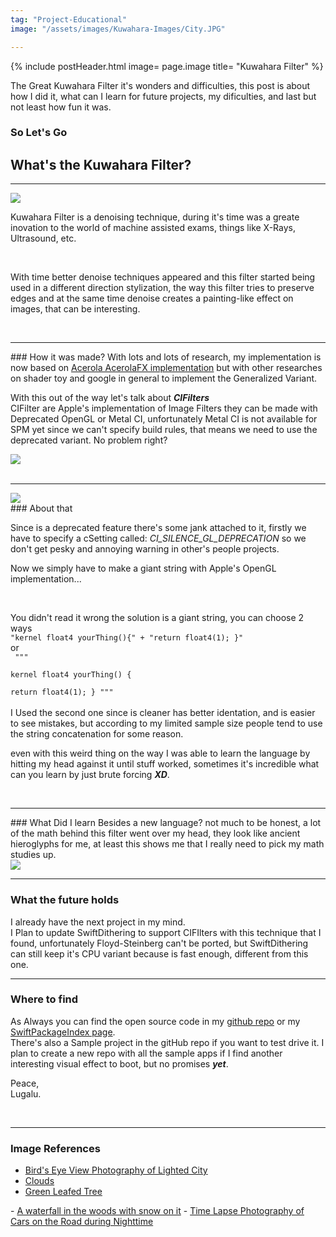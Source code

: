 ```yaml
---
tag: "Project-Educational"
image: "/assets/images/Kuwahara-Images/City.JPG"

---
```


{% include postHeader.html image= page.image title= "Kuwahara Filter" %}

The Great Kuwahara Filter it's wonders and difficulties, this post is about how I did it, what can I learn for future projects, my dificulties, and last but not least how fun it was.

### So Let's Go

<h2 class= "orange-font-color"> What's the Kuwahara Filter? </h2>

___

<div class="row px-5">
<img src= "/assets/images/Kuwahara-Images/Clouds.JPG" class= "img-fluid rounded-4 col-md-2">

<div class="col-md  fs-5" markdown=1>

Kuwahara Filter is a denoising technique, during it's time was a greate inovation to the world of machine assisted exams, things like X-Rays, Ultrasound, etc.

<br>

With time better denoise techniques appeared and this filter started being used in a different direction stylization, the way this filter tries to preserve edges and at the same time denoise creates a painting-like effect on images, that can be interesting.

</div>

</div>

<br>

___

<div class="row px-5">
<div class="col-md fs-5" markdown=1>
### How it was made?
With lots and lots of research, my implementation is now based on <a href="https://github.com/GarrettGunnell/AcerolaFX/blob/main/Shaders/AcerolaFX_KuwaharaFilter.fx" class="orange-font-color" target="blank">Acerola AcerolaFX implementation</a> but with other researches on shader toy and google in general to implement the Generalized Variant.

<br>

With this out of the way let's talk about ***CIFilters***  
CIFilter are Apple's implementation of Image Filters they can be made with Deprecated OpenGL or Metal CI, unfortunately Metal CI is not available for SPM yet since we can't specify build rules, that means we need to use the deprecated variant. No problem right?
</div>

<img src= "/assets/images/Kuwahara-Images/Forest.JPG" class= "img-fluid rounded-4 ">

</div>

<br>

___

<div class="row px-5">
<img src= "/assets/images/Kuwahara-Images/Trees.JPG" class= "rounded-4 col-md-3">

<div class="col-md  fs-5" markdown=1>
### About that


Since is a deprecated feature there's some jank attached to it, firstly we have to specify a cSetting called: *CI_SILENCE_GL_DEPRECATION* so we don't get pesky and annoying warning in other's people projects.
<br>

Now we simply have to make a giant string with Apple's OpenGL implementation...

<br>

You didn't read it wrong the solution is a giant string, you can choose 2 ways  
		`"kernel float4 yourThing(){" + "return float4(1); }"`  
or <code style="display:block; white-space:pre-wrap">
"""  
 kernel float4 yourThing() {  
   return float4(1);
 }
"""
</code>  
I Used the second one since is cleaner has better identation, and is easier to see mistakes, but according to my limited sample size people tend to use the string concatenation for some reason.  

even with this weird thing on the way I was able to learn the language by hitting my head against it until stuff worked, sometimes it's incredible what can you learn by just brute forcing ***XD***.

</div>

</div>

<br>

___

<div class="row px-5">
<div class="col-md fs-5" markdown=1>
### What Did I learn  
Besides a new language? not much to be honest, a lot of the math behind this filter went over my head, they look like ancient hieroglyphs for me, at least this shows me that I really need to pick my math studies up.

</div>

<img src= "/assets/images/Kuwahara-Images/LightRay.JPG" class= "rounded-4 col-md-3">

</div>

___

<div class="row px-5">
<div class="col-md fs-5" markdown=1>

### What the future holds


I already have the next project in my mind.   
I Plan to update SwiftDithering to support CIFIlters with this technique that I found, unfortunately Floyd-Steinberg can't be ported, but SwiftDithering can still keep it's CPU variant because is fast enough, different from this one.
</div>
</div>

___

### Where to find

As Always you can find the open source code in my <a href="https://github.com/lugalu/KuwaharaFilter" class="orange-font-color" target="blank">github repo</a> or my <a href="https://swiftpackageindex.com/lugalu/KuwaharaFilter" class="orange-font-color" target="blank">SwiftPackageIndex page</a>.  
There's also a Sample project in the gitHub repo if you want to test drive it. I plan to create a new repo with all the sample apps if I find another interesting visual effect to boot, but no promises ***yet***.  

Peace,  
Lugalu.


<br>


___

### Image References

- <a href="https://www.pexels.com/photo/bird-s-eye-view-photography-of-lighted-city-3573383/" class="orange-font-color" target="blank">Bird's Eye View Photography of Lighted City</a>
- <a href="https://www.pexels.com/photo/clouds-19749161/" class="orange-font-color" target="blank">Clouds</a>
- <a href="https://www.pexels.com/photo/green-leafed-tree-338936/" class="orange-font-color" target="blank">Green Leafed Tree
</a>
- <a href="https://www.pexels.com/photo/a-waterfall-in-the-woods-with-snow-on-it-19915879/" class="orange-font-color" target="blank">A waterfall in the woods with snow on it</a>
- <a href="https://www.pexels.com/photo/time-lapse-photography-of-cars-on-the-road-during-nighttime-12904000/" class="orange-font-color" target="blank">Time Lapse Photography of Cars on the Road during Nighttime
</a>

<br>

